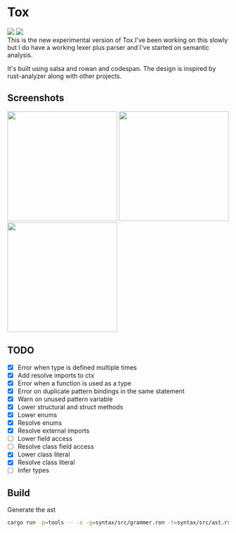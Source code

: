 # Tox

![](https://github.com/lapz/tox-rewrite/workflows/CI/badge.svg)
[![](https://tokei.rs/b1/github/lapz/tox-rewrite?category=code)](https://github.com/lapz/tox-rewrite)
<br />
This is the new experimental version of Tox.I've been working on this slowly but I do have a working lexer plus parser and I've started on semantic analysis.

It's built using salsa and rowan and codespan. The design is inspired by rust-analyzer along with other projects.

## Screenshots

<img src='./assets/program.png' width=250>
<img src='./assets/errors.png' width=250>
<img src='./assets/bar.png' width=250>

## TODO

- [x] Error when type is defined multiple times
- [x] Add resolve imports to ctx
- [x] Error when a function is used as a type
- [x] Error on duplicate pattern bindings in the same statement
- [x] Warn on unused pattern variable
- [x] Lower structural and struct methods
- [x] Lower enums
- [x] Resolve enums
- [x] Resolve external imports
- [ ] Lower field access
- [ ] Resolve class field access
- [x] Lower class literal
- [x] Resolve class literal
- [ ] Infer types

## Build

Generate the ast

```bash
cargo run -p=tools -- -s -g=syntax/src/grammer.ron -t=syntax/src/ast.rs.tera
```
